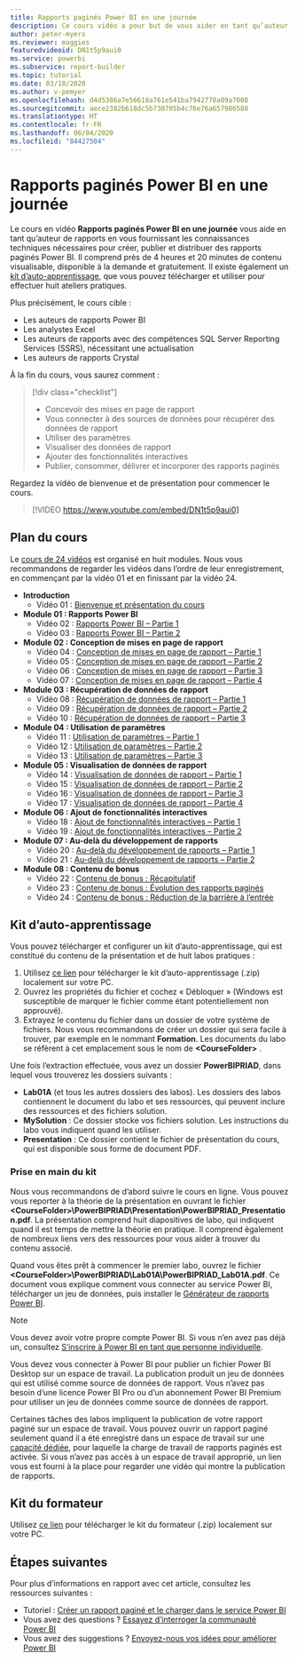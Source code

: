 ```yaml
---
title: Rapports paginés Power BI en une journée
description: Ce cours vidéo a pour but de vous aider en tant qu’auteur de rapports en vous fournissant les connaissances techniques requises pour créer, publier et distribuer des rapports paginés Power BI.
author: peter-myers
ms.reviewer: maggies
featuredvideoid: DN1t5p9aui0
ms.service: powerbi
ms.subservice: report-builder
ms.topic: tutorial
ms.date: 03/18/2020
ms.author: v-pemyer
ms.openlocfilehash: d4d5386a7e56618a761e541ba7942778a09a7008
ms.sourcegitcommit: aece2382b618dc5b730705b4c76e76a657986588
ms.translationtype: HT
ms.contentlocale: fr-FR
ms.lasthandoff: 06/04/2020
ms.locfileid: "84427504"
---
```

# <a name="power-bi-paginated-reports-in-a-day-course"></a>Rapports paginés Power BI en une journée

Le cours en vidéo **Rapports paginés Power BI en une journée** vous aide en tant qu’auteur de rapports en vous fournissant les connaissances techniques nécessaires pour créer, publier et distribuer des rapports paginés Power BI. Il comprend près de 4 heures et 20 minutes de contenu visualisable, disponible à la demande et gratuitement. Il existe également un [kit d’auto-apprentissage](#self-study-kit), que vous pouvez télécharger et utiliser pour effectuer huit ateliers pratiques.

Plus précisément, le cours cible :

- Les auteurs de rapports Power BI
- Les analystes Excel
- Les auteurs de rapports avec des compétences SQL Server Reporting Services (SSRS), nécessitant une actualisation
- Les auteurs de rapports Crystal

À la fin du cours, vous saurez comment :

> [!div class="checklist"]
> - Concevoir des mises en page de rapport
> - Vous connecter à des sources de données pour récupérer des données de rapport
> - Utiliser des paramètres
> - Visualiser des données de rapport
> - Ajouter des fonctionnalités interactives
> - Publier, consommer, délivrer et incorporer des rapports paginés

Regardez la vidéo de bienvenue et de présentation pour commencer le cours.

> [!VIDEO https://www.youtube.com/embed/DN1t5p9aui0]

## <a name="course-outline"></a>Plan du cours

Le [cours de 24 vidéos](https://www.youtube.com/playlist?list=PL1N57mwBHtN1icIhpjQOaRL8r9G-wytpT) est organisé en huit modules. Nous vous recommandons de regarder les vidéos dans l’ordre de leur enregistrement, en commençant par la vidéo 01 et en finissant par la vidéo 24.

- **Introduction**
  - Vidéo 01 : [Bienvenue et présentation du cours](https://www.youtube.com/watch?v=DN1t5p9aui0&list=PL1N57mwBHtN1icIhpjQOaRL8r9G-wytpT)
- **Module 01 : Rapports Power BI**
  - Vidéo 02 : [Rapports Power BI – Partie 1](https://www.youtube.com/watch?v=s6Amctk3Z_g&list=PL1N57mwBHtN1icIhpjQOaRL8r9G-wytpT)
  - Vidéo 03 : [Rapports Power BI – Partie 2](https://www.youtube.com/watch?v=jXTiYJKw1Rs&list=PL1N57mwBHtN1icIhpjQOaRL8r9G-wytpT)
- **Module 02 : Conception de mises en page de rapport**
  - Vidéo 04 : [Conception de mises en page de rapport – Partie 1](https://www.youtube.com/watch?v=EjHANN3rGNs&list=PL1N57mwBHtN1icIhpjQOaRL8r9G-wytpT)
  - Vidéo 05 : [Conception de mises en page de rapport – Partie 2](https://www.youtube.com/watch?v=2CZIrJU_HZU&list=PL1N57mwBHtN1icIhpjQOaRL8r9G-wytpT)
  - Vidéo 06 : [Conception de mises en page de rapport – Partie 3](https://www.youtube.com/watch?v=eaFFzkT6pxE&list=PL1N57mwBHtN1icIhpjQOaRL8r9G-wytpT)
  - Vidéo 07 : [Conception de mises en page de rapport – Partie 4](https://www.youtube.com/watch?v=0z576TI27Vg&list=PL1N57mwBHtN1icIhpjQOaRL8r9G-wytpT)
- **Module 03 : Récupération de données de rapport**
  - Vidéo 08 : [Récupération de données de rapport – Partie 1](https://www.youtube.com/watch?v=SHGTTYXtio0&list=PL1N57mwBHtN1icIhpjQOaRL8r9G-wytpT)
  - Vidéo 09 : [Récupération de données de rapport – Partie 2](https://www.youtube.com/watch?v=1Dzd9wb7XUY&list=PL1N57mwBHtN1icIhpjQOaRL8r9G-wytpT)
  - Vidéo 10 : [Récupération de données de rapport – Partie 3](https://www.youtube.com/watch?v=OFXG7sl5L2o&list=PL1N57mwBHtN1icIhpjQOaRL8r9G-wytpT)
- **Module 04 : Utilisation de paramètres**
  - Vidéo 11 : [Utilisation de paramètres – Partie 1](https://www.youtube.com/watch?v=o7WaK88kheA&list=PL1N57mwBHtN1icIhpjQOaRL8r9G-wytpT)
  - Vidéo 12 : [Utilisation de paramètres – Partie 2](https://www.youtube.com/watch?v=okj6wO72clQ&list=PL1N57mwBHtN1icIhpjQOaRL8r9G-wytpT)
  - Vidéo 13 : [Utilisation de paramètres – Partie 3](https://www.youtube.com/watch?v=13-6sWIRD74&list=PL1N57mwBHtN1icIhpjQOaRL8r9G-wytpT)
- **Module 05 : Visualisation de données de rapport**
  - Vidéo 14 : [Visualisation de données de rapport – Partie 1](https://www.youtube.com/watch?v=b4TxBBtOWSw&list=PL1N57mwBHtN1icIhpjQOaRL8r9G-wytpT)
  - Vidéo 15 : [Visualisation de données de rapport – Partie 2](https://www.youtube.com/watch?v=JhEa_TugXeE&list=PL1N57mwBHtN1icIhpjQOaRL8r9G-wytpT)
  - Vidéo 16 : [Visualisation de données de rapport – Partie 3](https://www.youtube.com/watch?v=dliLsRvQB-c&list=PL1N57mwBHtN1icIhpjQOaRL8r9G-wytpT)
  - Vidéo 17 : [Visualisation de données de rapport – Partie 4](https://www.youtube.com/watch?v=5yHxuRRP_eU&list=PL1N57mwBHtN1icIhpjQOaRL8r9G-wytpT)
- **Module 06 : Ajout de fonctionnalités interactives**
  - Vidéo 18 : [Ajout de fonctionnalités interactives – Partie 1](https://www.youtube.com/watch?v=LInMHpTEaI0&list=PL1N57mwBHtN1icIhpjQOaRL8r9G-wytpT)
  - Vidéo 19 : [Ajout de fonctionnalités interactives – Partie 2](https://www.youtube.com/watch?v=b_pr1xsbRJc&list=PL1N57mwBHtN1icIhpjQOaRL8r9G-wytpT)
- **Module 07 : Au-delà du développement de rapports**
  - Vidéo 20 : [Au-delà du développement de rapports – Partie 1](https://www.youtube.com/watch?v=1CgDVDslwvs&list=PL1N57mwBHtN1icIhpjQOaRL8r9G-wytpT)
  - Vidéo 21 : [Au-delà du développement de rapports – Partie 2](https://www.youtube.com/watch?v=KRwtl7h0ynI&list=PL1N57mwBHtN1icIhpjQOaRL8r9G-wytpT)
- **Module 08 : Contenu de bonus**
  - Vidéo 22 : [Contenu de bonus : Récapitulatif](https://www.youtube.com/watch?v=w5zlJ8BodxI&list=PL1N57mwBHtN1icIhpjQOaRL8r9G-wytpT)
  - Vidéo 23 : [Contenu de bonus : Évolution des rapports paginés](https://www.youtube.com/watch?v=pevpai65MvY&list=PL1N57mwBHtN1icIhpjQOaRL8r9G-wytpT)
  - Vidéo 24 : [Contenu de bonus : Réduction de la barrière à l’entrée](https://www.youtube.com/watch?v=vu32LfckCt8&list=PL1N57mwBHtN1icIhpjQOaRL8r9G-wytpT)

## <a name="self-study-kit"></a>Kit d’auto-apprentissage

Vous pouvez télécharger et configurer un kit d’auto-apprentissage, qui est constitué du contenu de la présentation et de huit labos pratiques :

1. Utilisez [ce lien](https://aka.ms/priad-student) pour télécharger le kit d’auto-apprentissage (.zip) localement sur votre PC.
1. Ouvrez les propriétés du fichier et cochez « Débloquer » (Windows est susceptible de marquer le fichier comme étant potentiellement non approuvé).
1. Extrayez le contenu du fichier dans un dossier de votre système de fichiers. Nous vous recommandons de créer un dossier qui sera facile à trouver, par exemple en le nommant **Formation**. Les documents du labo se réfèrent à cet emplacement sous le nom de **&lt;CourseFolder&gt;** .

Une fois l’extraction effectuée, vous avez un dossier **PowerBIPRIAD**, dans lequel vous trouverez les dossiers suivants :

- **Lab01A** (et tous les autres dossiers des labos). Les dossiers des labos contiennent le document du labo et ses ressources, qui peuvent inclure des ressources et des fichiers solution.
- **MySolution** : Ce dossier stocke vos fichiers solution. Les instructions du labo vous indiquent quand les utiliser.
- **Presentation** : Ce dossier contient le fichier de présentation du cours, qui est disponible sous forme de document PDF.

### <a name="get-started-with-the-kit"></a>Prise en main du kit

Nous vous recommandons de d’abord suivre le cours en ligne. Vous pouvez vous reporter à la théorie de la présentation en ouvrant le fichier **&lt;CourseFolder&gt;\PowerBIPRIAD\Presentation\PowerBIPRIAD_Presentation.pdf**. La présentation comprend huit diapositives de labo, qui indiquent quand il est temps de mettre la théorie en pratique. Il comprend également de nombreux liens vers des ressources pour vous aider à trouver du contenu associé.

Quand vous êtes prêt à commencer le premier labo, ouvrez le fichier **&lt;CourseFolder&gt;\PowerBIPRIAD\Lab01A\PowerBIPRIAD_Lab01A.pdf**. Ce document vous explique comment vous connecter au service Power BI, télécharger un jeu de données, puis installer le [Générateur de rapports Power BI](https://aka.ms/pbireportbuilder).

> [!NOTE]
> Vous devez avoir votre propre compte Power BI. Si vous n’en avez pas déjà un, consultez [S’inscrire à Power BI en tant que personne individuelle](../fundamentals/service-self-service-signup-for-power-bi.md).
>
> Vous devez vous connecter à Power BI pour publier un fichier Power BI Desktop sur un espace de travail. La publication produit un jeu de données qui est utilisé comme source de données de rapport. Vous n’avez pas besoin d’une licence Power BI Pro ou d’un abonnement Power BI Premium pour utiliser un jeu de données comme source de données de rapport.
>
> Certaines tâches des labos impliquent la publication de votre rapport paginé sur un espace de travail. Vous pouvez ouvrir un rapport paginé seulement quand il a été enregistré dans un espace de travail sur une [capacité dédiée](../admin/service-premium-what-is.md#dedicated-capacities), pour laquelle la charge de travail de rapports paginés est activée. Si vous n’avez pas accès à un espace de travail approprié, un lien vous est fourni à la place pour regarder une vidéo qui montre la publication de rapports.

## <a name="instructor-kit"></a>Kit du formateur

Utilisez [ce lien](https://aka.ms/priad-instructor) pour télécharger le kit du formateur (.zip) localement sur votre PC.

## <a name="next-steps"></a>Étapes suivantes

Pour plus d’informations en rapport avec cet article, consultez les ressources suivantes :

- Tutoriel : [Créer un rapport paginé et le charger dans le service Power BI](../paginated-reports/paginated-reports-quickstart-aw.md)
- Vous avez des questions ? [Essayez d’interroger la communauté Power BI](https://community.powerbi.com/)
- Vous avez des suggestions ? [Envoyez-nous vos idées pour améliorer Power BI](https://ideas.powerbi.com/)
